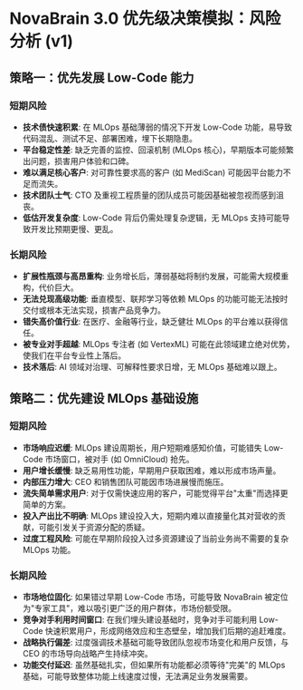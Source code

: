 # NovaBrain 3.0 优先级决策模拟：风险分析 (v1)

## 策略一：优先发展 Low-Code 能力

### 短期风险

*   **技术债快速积累**: 在 MLOps 基础薄弱的情况下开发 Low-Code 功能，易导致代码混乱、测试不足、部署困难，埋下长期隐患。
*   **平台稳定性差**: 缺乏完善的监控、回滚机制 (MLOps 核心)，早期版本可能频繁出问题，损害用户体验和口碑。
*   **难以满足核心客户**: 对可靠性要求高的客户 (如 MediScan) 可能因平台能力不足而流失。
*   **技术团队士气**: CTO 及重视工程质量的团队成员可能因基础被忽视而感到沮丧。
*   **低估开发复杂度**: Low-Code 背后仍需处理复杂逻辑，无 MLOps 支持可能导致开发比预期更慢、更乱。

### 长期风险

*   **扩展性瓶颈与高昂重构**: 业务增长后，薄弱基础将制约发展，可能需大规模重构，代价巨大。
*   **无法兑现高级功能**: 垂直模型、联邦学习等依赖 MLOps 的功能可能无法按时交付或根本无法实现，损害产品竞争力。
*   **错失高价值行业**: 在医疗、金融等行业，缺乏健壮 MLOps 的平台难以获得信任。
*   **被专业对手超越**: MLOps 专注者 (如 VertexML) 可能在此领域建立绝对优势，使我们在平台专业性上落后。
*   **技术落后**: AI 领域对治理、可解释性要求日增，无 MLOps 基础难以跟上。

## 策略二：优先建设 MLOps 基础设施

### 短期风险

*   **市场响应迟缓**: MLOps 建设周期长，用户短期难感知价值，可能错失 Low-Code 市场窗口，被对手 (如 OmniCloud) 抢先。
*   **用户增长缓慢**: 缺乏易用性功能，早期用户获取困难，难以形成市场声量。
*   **内部压力增大**: CEO 和销售团队可能因市场进展慢而施压。
*   **流失简单需求用户**: 对于仅需快速应用的客户，可能觉得平台"太重"而选择更简单的方案。
*   **投入产出比不明确**: MLOps 建设投入大，短期内难以直接量化其对营收的贡献，可能引发关于资源分配的质疑。
*   **过度工程风险**: 可能在早期阶段投入过多资源建设了当前业务尚不需要的复杂 MLOps 功能。

### 长期风险

*   **市场地位固化**: 如果错过早期 Low-Code 市场，可能导致 NovaBrain 被定位为"专家工具"，难以吸引更广泛的用户群体，市场份额受限。
*   **竞争对手利用时间窗口**: 在我们埋头建设基础时，竞争对手可能利用 Low-Code 快速积累用户，形成网络效应和生态壁垒，增加我们后期的追赶难度。
*   **战略执行偏差**: 过度强调技术基础可能导致团队忽视市场变化和用户反馈，与 CEO 的市场导向战略产生持续冲突。
*   **功能交付延迟**: 虽然基础扎实，但如果所有功能都必须等待"完美"的 MLOps 基础，可能导致整体功能上线速度过慢，无法满足业务发展需要。 